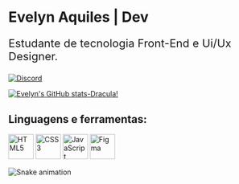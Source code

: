 # Evelyn Aquiles | Dev

<p style="font-size: 22px;">
  Estudante de tecnologia Front-End e Ui/Ux Designer.
</p>

[![Discord](https://img.shields.io/badge/Discord-5865F2?style=for-the-badge&logo=discord&logoColor=white)](https://discord.com/users/myevvy.-discord)

[![Evelyn's GitHub stats-Dracula!](https://github-readme-stats.vercel.app/api?username=myevvy&show_icons=true&theme=dracula#gh-dark-mode-only)](https://github.com/myevvy/github-readme-stats#gh-dark-mode-only)

## Linguagens e ferramentas:
<p align="left">
    <img src="https://cdn.jsdelivr.net/gh/devicons/devicon/icons/html5/html5-original.svg" alt="HTML5" width="50" height="50"/>
    <img src="https://cdn.jsdelivr.net/gh/devicons/devicon/icons/css3/css3-original.svg" alt="CSS3" width="50" height="50"/>
    <img src="https://cdn.jsdelivr.net/gh/devicons/devicon/icons/javascript/javascript-original.svg" alt="JavaScript" width="50" height="50"/>
    <img src="https://cdn.jsdelivr.net/gh/devicons/devicon/icons/figma/figma-original.svg" alt="Figma" width="50" height="50"/>
</p>

 ![Snake animation](https://github.com/myevvy/myevvy/blob/output/github-contribution-grid-snake.svg)

